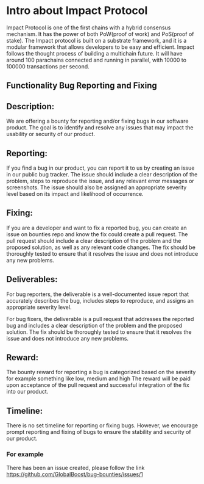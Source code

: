 # Intro about Impact Protocol
Impact Protocol is one of the first chains with a hybrid consensus mechanism. It has the power of both PoW(proof of work) and PoS(proof of stake). The Impact protocol is built on a substrate framework, and it is a modular framework that allows developers to be easy and efficient. Impact follows the thought process of building a multichain future. It will have around 100 parachains connected and running in parallel, with 10000 to 100000 transactions per second.

## Functionality Bug Reporting and Fixing

## Description:
We are offering a bounty for reporting and/or fixing bugs in our software product. The goal is to identify and resolve any issues that may impact the usability or security of our product.

## Reporting:
If you find a bug in our product, you can report it to us by creating an issue in our public bug tracker. The issue should include a clear description of the problem, steps to reproduce the issue, and any relevant error messages or screenshots. The issue should also be assigned an appropriate severity level based on its impact and likelihood of occurrence.

## Fixing:
If you are a developer and want to fix a reported bug, you can create an issue on bounties repo and know the fix could create a pull request. The pull request should include a clear description of the problem and the proposed solution, as well as any relevant code changes. The fix should be thoroughly tested to ensure that it resolves the issue and does not introduce any new problems.

## Deliverables:
For bug reporters, the deliverable is a well-documented issue report that accurately describes the bug, includes steps to reproduce, and assigns an appropriate severity level.

For bug fixers, the deliverable is a pull request that addresses the reported bug and includes a clear description of the problem and the proposed solution. The fix should be thoroughly tested to ensure that it resolves the issue and does not introduce any new problems.

## Reward:
The bounty reward for reporting a bug is categorized based on the severity for example something like low, medium and high
 The reward will be paid upon acceptance of the pull request and successful integration of the fix into our product.

## Timeline:
There is no set timeline for reporting or fixing bugs. However, we encourage prompt reporting and fixing of bugs to ensure the stability and security of our product.


### For example
There has been an issue created, please follow the link 
https://github.com/GlobalBoost/bug-bounties/issues/1





